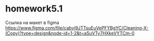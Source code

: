 # homework5.1
Ссылка на макет в figma
https://www.figma.com/file/cabvj9JTTsuEuVePFYBgYC/Cleaning-X-(Copy)?type=design&node-id=1-2&t=aSuVTy7HXkeVYTCm-0
